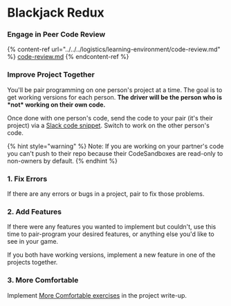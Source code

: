 # Blackjack Redux

### Engage in Peer Code Review

{% content-ref url="../../../logistics/learning-environment/code-review.md" %}
[code-review.md](../../../logistics/learning-environment/code-review.md)
{% endcontent-ref %}

### Improve Project Together

You'll be pair programming on one person's project at a time. The goal is to get working versions for each person. **The driver will be the person who is \*not\* working on their own code.**

Once done with one person's code, send the code to your pair (it's their project) via a [Slack code snippet](https://slack.com/intl/en-sg/slack-tips/share-code-snippets). Switch to work on the other person's code.

{% hint style="warning" %}
Note: If you are working on your partner's code you can't push to their repo because their CodeSandboxes are read-only to non-owners by default.
{% endhint %}

### 1. Fix Errors

If there are any errors or bugs in a project, pair to fix those problems.

### 2. Add Features

If there were any features you wanted to implement but couldn't, use this time to pair-program your desired features, or anything else you'd like to see in your game.

If you both have working versions, implement a new feature in one of the projects together.

### 3. More Comfortable

Implement [More Comfortable exercises](./#more-comfortable) in the project write-up.&#x20;
